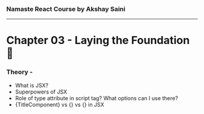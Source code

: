 ### Namaste React Course by Akshay Saini
---

# Chapter 03 - Laying the Foundation 🎯

### Theory - 
- What is JSX?
- Superpowers of JSX
- Role of type attribute in script tag? What options can I use there?
- {TitleComponent} vs {<TitleComponent/>} vs {<TitleComponent></TitleComponent>} in JSX
